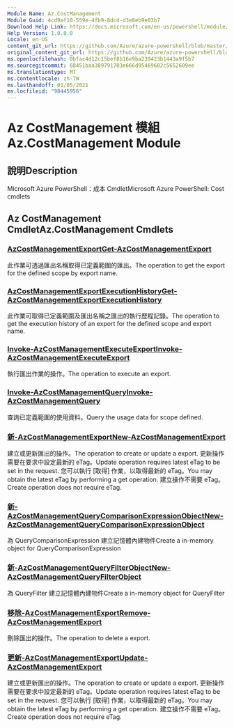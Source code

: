 ```yaml
---
Module Name: Az.CostManagement
Module Guid: 4cd9af10-559e-4fb9-8dcd-d3e8eb9e03b7
Download Help Link: https://docs.microsoft.com/en-us/powershell/module/az.costmanagement
Help Version: 1.0.0.0
Locale: en-US
content_git_url: https://github.com/Azure/azure-powershell/blob/master/src/CostManagement/help/Az.CostManagement.md
original_content_git_url: https://github.com/Azure/azure-powershell/blob/master/src/CostManagement/help/Az.CostManagement.md
ms.openlocfilehash: 0bfac4d12c15bef8b16e9ba239423b1443a9f5b7
ms.sourcegitcommit: 68451baa389791703e666d95469602c5652609ee
ms.translationtype: MT
ms.contentlocale: zh-TW
ms.lasthandoff: 01/05/2021
ms.locfileid: "98445956"
---
```

# <span data-ttu-id="d507d-101">Az CostManagement 模組</span><span class="sxs-lookup"><span data-stu-id="d507d-101">Az.CostManagement Module</span></span>
## <span data-ttu-id="d507d-102">說明</span><span class="sxs-lookup"><span data-stu-id="d507d-102">Description</span></span>
<span data-ttu-id="d507d-103">Microsoft Azure PowerShell：成本 Cmdlet</span><span class="sxs-lookup"><span data-stu-id="d507d-103">Microsoft Azure PowerShell: Cost cmdlets</span></span>

## <span data-ttu-id="d507d-104">Az CostManagement Cmdlet</span><span class="sxs-lookup"><span data-stu-id="d507d-104">Az.CostManagement Cmdlets</span></span>
### [<span data-ttu-id="d507d-105">AzCostManagementExport</span><span class="sxs-lookup"><span data-stu-id="d507d-105">Get-AzCostManagementExport</span></span>](Get-AzCostManagementExport.md)
<span data-ttu-id="d507d-106">此作業可透過匯出名稱取得已定義範圍的匯出。</span><span class="sxs-lookup"><span data-stu-id="d507d-106">The operation to get the export for the defined scope by export name.</span></span>

### [<span data-ttu-id="d507d-107">AzCostManagementExportExecutionHistory</span><span class="sxs-lookup"><span data-stu-id="d507d-107">Get-AzCostManagementExportExecutionHistory</span></span>](Get-AzCostManagementExportExecutionHistory.md)
<span data-ttu-id="d507d-108">此作業可取得已定義範圍及匯出名稱之匯出的執行歷程記錄。</span><span class="sxs-lookup"><span data-stu-id="d507d-108">The operation to get the execution history of an export for the defined scope and export name.</span></span>

### [<span data-ttu-id="d507d-109">Invoke-AzCostManagementExecuteExport</span><span class="sxs-lookup"><span data-stu-id="d507d-109">Invoke-AzCostManagementExecuteExport</span></span>](Invoke-AzCostManagementExecuteExport.md)
<span data-ttu-id="d507d-110">執行匯出作業的操作。</span><span class="sxs-lookup"><span data-stu-id="d507d-110">The operation to execute an export.</span></span>

### [<span data-ttu-id="d507d-111">Invoke-AzCostManagementQuery</span><span class="sxs-lookup"><span data-stu-id="d507d-111">Invoke-AzCostManagementQuery</span></span>](Invoke-AzCostManagementQuery.md)
<span data-ttu-id="d507d-112">查詢已定義範圍的使用資料。</span><span class="sxs-lookup"><span data-stu-id="d507d-112">Query the usage data for scope defined.</span></span>

### [<span data-ttu-id="d507d-113">新-AzCostManagementExport</span><span class="sxs-lookup"><span data-stu-id="d507d-113">New-AzCostManagementExport</span></span>](New-AzCostManagementExport.md)
<span data-ttu-id="d507d-114">建立或更新匯出的操作。</span><span class="sxs-lookup"><span data-stu-id="d507d-114">The operation to create or update a export.</span></span>
<span data-ttu-id="d507d-115">更新操作需要在要求中設定最新的 eTag。</span><span class="sxs-lookup"><span data-stu-id="d507d-115">Update operation requires latest eTag to be set in the request.</span></span>
<span data-ttu-id="d507d-116">您可以執行 [取得] 作業，以取得最新的 eTag。</span><span class="sxs-lookup"><span data-stu-id="d507d-116">You may obtain the latest eTag by performing a get operation.</span></span>
<span data-ttu-id="d507d-117">建立操作不需要 eTag。</span><span class="sxs-lookup"><span data-stu-id="d507d-117">Create operation does not require eTag.</span></span>

### [<span data-ttu-id="d507d-118">新-AzCostManagementQueryComparisonExpressionObject</span><span class="sxs-lookup"><span data-stu-id="d507d-118">New-AzCostManagementQueryComparisonExpressionObject</span></span>](New-AzCostManagementQueryComparisonExpressionObject.md)
<span data-ttu-id="d507d-119">為 QueryComparisonExpression 建立記憶體內建物件</span><span class="sxs-lookup"><span data-stu-id="d507d-119">Create a in-memory object for QueryComparisonExpression</span></span>

### [<span data-ttu-id="d507d-120">新-AzCostManagementQueryFilterObject</span><span class="sxs-lookup"><span data-stu-id="d507d-120">New-AzCostManagementQueryFilterObject</span></span>](New-AzCostManagementQueryFilterObject.md)
<span data-ttu-id="d507d-121">為 QueryFilter 建立記憶體內建物件</span><span class="sxs-lookup"><span data-stu-id="d507d-121">Create a in-memory object for QueryFilter</span></span>

### [<span data-ttu-id="d507d-122">移除-AzCostManagementExport</span><span class="sxs-lookup"><span data-stu-id="d507d-122">Remove-AzCostManagementExport</span></span>](Remove-AzCostManagementExport.md)
<span data-ttu-id="d507d-123">刪除匯出的操作。</span><span class="sxs-lookup"><span data-stu-id="d507d-123">The operation to delete a export.</span></span>

### [<span data-ttu-id="d507d-124">更新-AzCostManagementExport</span><span class="sxs-lookup"><span data-stu-id="d507d-124">Update-AzCostManagementExport</span></span>](Update-AzCostManagementExport.md)
<span data-ttu-id="d507d-125">建立或更新匯出的操作。</span><span class="sxs-lookup"><span data-stu-id="d507d-125">The operation to create or update a export.</span></span>
<span data-ttu-id="d507d-126">更新操作需要在要求中設定最新的 eTag。</span><span class="sxs-lookup"><span data-stu-id="d507d-126">Update operation requires latest eTag to be set in the request.</span></span>
<span data-ttu-id="d507d-127">您可以執行 [取得] 作業，以取得最新的 eTag。</span><span class="sxs-lookup"><span data-stu-id="d507d-127">You may obtain the latest eTag by performing a get operation.</span></span>
<span data-ttu-id="d507d-128">建立操作不需要 eTag。</span><span class="sxs-lookup"><span data-stu-id="d507d-128">Create operation does not require eTag.</span></span>

